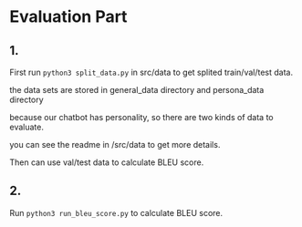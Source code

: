 # Evaluation Part

## 1. 

First run `python3 split_data.py` in src/data to get splited train/val/test data.

the data sets are stored in general_data directory and persona_data directory

because our chatbot has personality, so there are two kinds of data to evaluate.

you can see the readme in /src/data to get more details.

Then can use val/test data to calculate BLEU score.

## 2. 

Run `python3 run_bleu_score.py` to calculate BLEU score.
